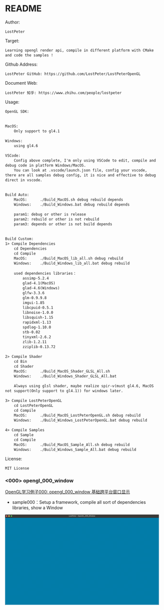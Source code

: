 # README #

Author: 

    LostPeter

Target: 

    Learning opengl render api, compile in different platform with CMake and code the samples !

Github Address:

    LostPeter GitHub: https://github.com/LostPeter/LostPeterOpenGL

Document Web: 

    LostPeter 知乎: https://www.zhihu.com/people/lostpeter

Usage:

    OpenGL SDK: 
        

    MacOS:   
        Only support to gl4.1

    Windows: 
        using gl4.6

    VSCode:
        Config above complete, I'm only using VSCode to edit, compile and debug code in platform Windows/MacOS.
        You can look at .vscode/launch.json file, config your vscode, there are all samples debug config, it is nice and effective to debug direct in vscode.
    

    Build Auto: 
        MacOS:      ./Build_MacOS.sh debug rebuild depends
        Windows:    ./Build_Windows.bat debug rebuild depends

        param1: debug or other is release
        param2: rebuild or other is not rebuild
        param3: depends or other is not build depends


    Build Custom:
    1> Compile Dependencies
        cd Dependencies
        cd Compile
        MacOS:      ./Build_MacOS_lib_all.sh debug rebuild
        Windows:    ./Build_Windows_lib_all.bat debug rebuild

        used dependencies libraries：
            assimp-5.2.4
            glad-4.1(MacOS)
            glad-4.6(Windows)
            glfw-3.3.6
            glm-0.9.9.8
            imgui-1.85
            libcpuid-0.5.1
            libnoise-1.0.0
            libsquish-1.15
            rapidxml-1.13
            spdlog-1.10.0
            stb-0.02
            tinyxml-2.6.2
            zlib-1.2.11
            zziplib-0.13.72

    2> Compile Shader
        cd Bin
        cd Shader
        MacOS:      ./Build_MacOS_Shader_GLSL_All.sh
        Windows:    ./Build_Windows_Shader_GLSL_All.bat

        Always using glsl shader, maybe realize spir-v(must gl4.6, MacOS not support(Only support to gl4.1)) for windows later.

    3> Compile LostPeterOpenGL
        cd LostPeterOpenGL
        cd Compile
        MacOS:      ./Build_MacOS_LostPeterOpenGL.sh debug rebuild
        Windows:    ./Build_Windows_LostPeterOpenGL.bat debug rebuild

    4> Compile Samples
        cd Sample
        cd Compile
        MacOS:      ./Build_MacOS_Sample_All.sh debug rebuild
        Windows:    ./Build_Windows_Sample_All.bat debug rebuild

License:

    MIT License 


### <000> opengl_000_window
[OpenGL学习例子000: opengl_000_window 基础跨平台窗口显示](https://zhuanlan.zhihu.com/p/19289601385)
* sample000：Setup a framework, compile all sort of dependencies libraries, show a Window 

![image](https://github.com/LostPeter/LostPeterOpenGL/blob/main/Images/opengl_000_window.png)